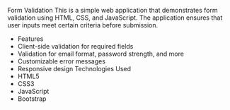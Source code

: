 Form Validation
This is a simple web application that demonstrates form validation using HTML, CSS, and JavaScript. The application ensures that user inputs meet certain criteria before submission.

* Features
* Client-side validation for required fields
* Validation for email format, password strength, and more
* Customizable error messages
* Responsive design
Technologies Used
* HTML5
* CSS3
* JavaScript
* Bootstrap
